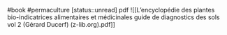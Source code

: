 #book #permaculture 
[status::unread]
pdf
	![[L’encyclopédie des plantes bio-indicatrices alimentaires et médicinales guide de diagnostics des sols vol 2 (Gérard Ducerf) (z-lib.org).pdf]]